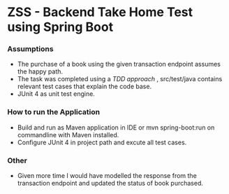 # ZSS - Backend Take Home Test using Spring Boot
### Assumptions ###
 - The purchase of a book using the given transaction endpoint assumes the happy path.
 - The task was completed using a *TDD approach* , src/test/java contains relevant test cases that explain the code base.
 - JUnit 4 as unit test engine.
 
  ### How to run the Application ###
 - Build and run as Maven application in IDE or mvn spring-boot:run on commandline with Maven installed.
 - Configure JUnit 4 in project path and excute all test cases. 
 
 ### Other ###
 - Given more time I would have modelled the response from the transaction endpoint and updated the status of book purchased. 
 
